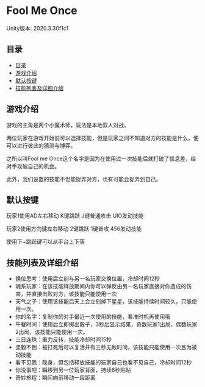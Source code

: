 # Fool Me Once

Unity版本: 2020.3.30f1c1

## 目录

- [目录](#目录)
- [游戏介绍](#游戏介绍)
- [默认按键](#默认按键)
- [技能列表及详细介绍](#技能列表及详细介绍)

## 游戏介绍

游戏的主角是两个小魔术师，玩法是本地双人对战。

两位玩家在游戏开始前可以选择技能，但是玩家之间不知道对方的技能是什么，便可以进行彼此的猜测与博弈。

之所以叫Fool me Once这个名字是因为在使用过一次技能后就打破了信息差，给对手攻破自己的机会。

此外，我们设置的技能不但能捉弄对方，也有可能会捉弄到自己。

## 默认按键

玩家1使用AD左右移动 K键跳跃 J键普通攻击 UIO发动技能

玩家2使用方向键左右移动 2键跳跃 1键普攻 456发动技能

使用下+跳跃键可以从平台上下落

## 技能列表及详细介绍

- 换位思考：使用后立刻与另一名玩家交换位置，冷却时间12秒
- 魂系玩家：在该技能释放期间内你可以弹反由另一名玩家直接对你造成的伤害，并直接击败对方，该技能只能使用一次
- 天气之子：使用该技能后天上会立刻掉下星星，该技能持续时间较久，只能使用一次。
- 你的名字：复制你的对手最近一次使用的技能，看准时机再使用哦
- 午餐时间：使用后立即掷出骰子，3秒后显示结果，奇数玩家1出局，偶数玩家2出局，该技能只能使用一次。
- 三日连珠：重力反转，技能冷却时间15秒
- 坚毅不倒：被打死后可以复活并有三秒无敌时间，该技能只能使用一次且为被动技能 
- 看不见我：隐身，但包括释放技能的玩家自己也看不见自己，冷却时间12秒
- 你没事吧：瞬移到另一位玩家背面，持续6秒贴贴
- 奇妙旅程：瞬间向前移动一段距离
